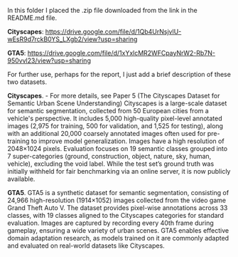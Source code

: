 In this folder I placed the .zip file downloaded from the link in the README.md file. 

**Cityscapes**: https://drive.google.com/file/d/1Qb4UrNsjvlU-wEsR9d7rckB0YS_LXgb2/view?usp=sharing

**GTA5**: https://drive.google.com/file/d/1xYxlcMR2WFCpayNrW2-Rb7N-950vvl23/view?usp=sharing


For further use, perhaps for the report, I just add a brief description of these two datasets.

**Cityscapes**. - For more details, see Paper 5 (The Cityscapes Dataset for Semantic Urban Scene Understanding)
Cityscapes is a large-scale dataset for semantic segmentation, collected from 50 European cities from a vehicle's perspective. It includes 5,000 high-quality pixel-level annotated images (2,975 for training, 500 for validation, and 1,525 for testing), along with an additional 20,000 coarsely annotated images often used for pre-training to improve model generalization. Images have a high resolution of 2048×1024 pixels. Evaluation focuses on 19 semantic classes grouped into 7 super-categories (ground, construction, object, nature, sky, human, vehicle), excluding the void label. While the test set’s ground truth was initially withheld for fair benchmarking via an online server, it is now publicly available.

**GTA5**.
GTA5 is a synthetic dataset for semantic segmentation, consisting of 24,966 high-resolution (1914×1052) images collected from the video game Grand Theft Auto V. The dataset provides pixel-wise annotations across 33 classes, with 19 classes aligned to the Cityscapes categories for standard evaluation. Images are captured by recording every 40th frame during gameplay, ensuring a wide variety of urban scenes. GTA5 enables effective domain adaptation research, as models trained on it are commonly adapted and evaluated on real-world datasets like Cityscapes.
